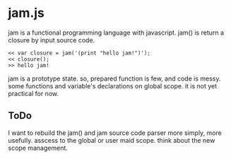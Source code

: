 # jam.js
jam is a  functional programming language with javascript.
jam() is return a closure by input source code.

    << var closure = jam('(print "hello jam!")');
    << closure();
    >> hello jam!

jam is a prototype state. so, prepared function is few, and code is messy.
some functions and variable's declarations on global scope.
it is not yet practical for now.

## ToDo
I want to rebuild the jam() and jam source code parser more simply, more usefully.
asscess to the global or user maid scope.
think about the new scope management.
